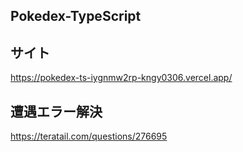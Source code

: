 ## Pokedex-TypeScript

## サイト
https://pokedex-ts-iygnmw2rp-kngy0306.vercel.app/

## 遭遇エラー解決

https://teratail.com/questions/276695
